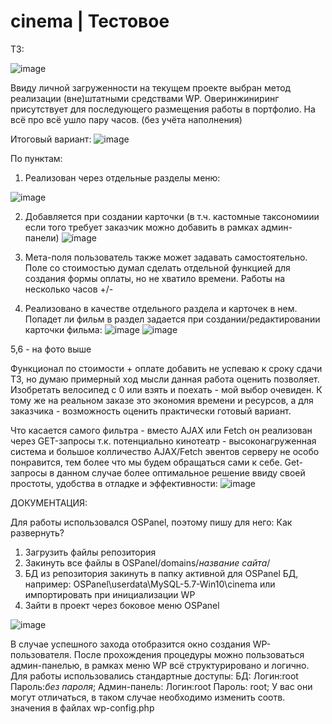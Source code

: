 # cinema | Тестовое 

ТЗ:

![image](https://user-images.githubusercontent.com/91392061/233488300-6cf4d7ae-81f3-4e3d-bbd0-5572367b87de.png)

Ввиду личной загруженности на текущем проекте выбран метод реализации (вне)штатными средствами WP. Оверинжиниринг присутствует для последующего размещения работы в портфолио. На всё про всё ушло пару часов. (без учёта наполнения)

Итоговый вариант:
![image](https://user-images.githubusercontent.com/91392061/233488875-9ef2e457-7ae0-440d-8f3f-d1293577cd41.png)

По пунктам:
1. Реализован через отдельные разделы меню:

![image](https://user-images.githubusercontent.com/91392061/233489381-3d5e3e74-abd9-4757-8aa1-033186479ab5.png)

2. Добавляется при создании карточки (в т.ч. кастомные таксономиии если того требует заказчик можно добавить в рамках админ-панели)
![image](https://user-images.githubusercontent.com/91392061/233489734-a7107b86-633c-4441-9041-4d0684007a2e.png)

3. Мета-поля пользователь также может задавать самостоятельно. Поле со стоимостью думал сделать отдельной функцией для создания формы оплаты, но не хватило времени. Работы на несколько часов +/-

4. Реализовано в качестве отдельного раздела и карточек в нем. Попадет ли фильм в раздел задается при создании/редактировании карточки фильма:
![image](https://user-images.githubusercontent.com/91392061/233491092-6067b300-a18e-45fa-8da0-52aec337bba4.png)
![image](https://user-images.githubusercontent.com/91392061/233490169-9ee947ce-7d1a-4329-aa5f-4e91cb42ce5a.png)

5,6 - на фото выше

Функционал по стоимости + оплате добавить не успеваю к сроку сдачи ТЗ, но думаю примерный ход мысли данная работа оценить позволяет. Изобретать велосипед с 0 или взять и поехать - мой выбор очевиден. К тому же на реальном заказе это экономия времени и ресурсов, а для заказчика - возможность оценить практически готовый вариант.

Что касается самого фильтра - вместо AJAX или Fetch он реализован через GET-запросы т.к. потенциально кинотеатр - высоконагруженная система и большое колличество AJAX/Fetch эвентов серверу не особо понравится, тем более что мы будем обращаться сами к себе. Get-запросы в данном случае более оптимальное решение ввиду своей простоты, удобства в отладке и эффективности:
![image](https://user-images.githubusercontent.com/91392061/233495595-946b5861-82a9-4bdf-9daf-8d5e98fe0c1e.png)


ДОКУМЕНТАЦИЯ:

Для работы использовался OSPanel, поэтому пишу для него:
Как развернуть?
1. Загрузить файлы репозитория
2. Закинуть все файлы в OSPanel/domains/*название сайта*/
3. БД из репозитория закинуть в папку активной для OSPanel БД, например: OSPanel\userdata\MySQL-5.7-Win10\cinema или импортировать при инициализации WP
4. Зайти в проект через боковое меню OSPanel

![image](https://user-images.githubusercontent.com/91392061/233493596-72c665fc-0517-4f9a-8cae-5c78be66e067.png)

В случае успешного захода отобразится окно создания WP-пользователя. После прохождения процедуры можно пользоваться админ-панелью, в рамках меню WP всё структурировано и логично. 
Для работы использовались стандартные доступы:
БД: Логин:root Пароль:*без пароля*; Админ-панель: Логин:root Пароль: root; У вас они могут отличаться, в таком случае необходимо изменить соотв. значения в файлах wp-config.php
